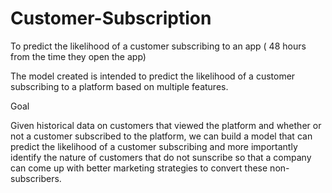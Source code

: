 # Customer-Subscription
To predict the likelihood of a customer subscribing to an app ( 48 hours from the time they open the app)


The model created is intended to predict the likelihood of a customer subscribing to a platform based on multiple features. 

Goal

Given historical data on customers that viewed the platform and whether or not a customer subscribed to the platform,  we can build a model that can predict the likelihood of a customer subscribing and more importantly identify the nature of customers that do not sunscribe so that a company can come up with better marketing strategies to convert these non-subscribers. 
